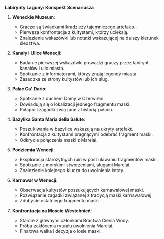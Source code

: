 **Labirynty Laguny: Konspekt Scenariusza**

1. **Weneckie Muzeum**:
    - Gracze są świadkami kradzieży tajemniczego artefaktu.
    - Pierwsza konfrontacja z kultystami, którzy uciekają.
    - Znalezienie wskazówki lub notatki wskazującej na dalszy kierunek śledztwa.

1. **Kanały i Ulice Wenecji**:
    - Badanie pierwszej wskazówki prowadzi graczy przez labirynt kanałów i ulic miasta.
    - Spotkanie z informatorami, którzy znają legendy miasta.
    - Zasadzka ze strony kultystów lub ich sług.

1. **Pałac Ca' Dario**:
    - Spotkanie z duchem Damy w Czerwieni.
    - Dowiadują się o lokalizacji jednego fragmentu maski.
    - Pułapki i zagadki związane z historią pałacu.

1. **Bazylika Santa Maria della Salute**:
    - Poszukiwania w bazylice wskazują na ukryty artefakt.
    - Konfrontacja z kultystami pragnącymi odebrać fragment maski.
    - Odkrycie połączenia maski z Marelai.

1. **Podziemia Wenecji**:
    - Eksploracja starożytnych ruin w poszukiwaniu fragmentów maski.
    - Spotkanie z morskimi stworzeniami, sługami Marelai.
    - Znalezienie kolejnego klucza do uwolnienia istoty.

1. **Karnawał w Wenecji**:
    - Obserwacja kultystów poszukujących karnawałowej maski.
    - Rozwiązanie zagadki związanej z tradycją maski karnawałowej.
    - Zdobycie ostatniego fragmentu maski.

1. **Konfrontacja na Moście Westchnień**:
    - Starcie z głównymi członkami Bractwa Cienia Wody.
    - Próba zakłócenia rytuału uwolnienia Marelai.
    - Finałowa walka i decyzja o losie maski.